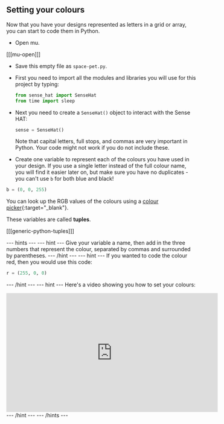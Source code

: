 ## Setting your colours

Now that you have your designs represented as letters in a grid or array, you can start to code them in Python.

- Open mu.

[[[mu-open]]]

- Save this empty file as `space-pet.py`.
- First you need to import all the modules and libraries you will use for this project by typing:

	```python
	from sense_hat import SenseHat
	from time import sleep
	```

- Next you need to create a `SenseHat()` object to interact with the Sense HAT:

	```python
	sense = SenseHat()
	```

	Note that capital letters, full stops, and commas are very important in Python. Your code might not work if you do not include these.

- Create one variable to represent each of the colours you have used in your design. If you use a single letter instead of the full colour name, you will find it easier later on, but make sure you have no duplicates - you can't use `b` for both blue and black!

```python
b = (0, 0, 255)
```

You can look up the RGB values of the colours using a [colour picker](https://www.w3schools.com/colors/colors_rgb.asp){:target="_blank"}.

These variables are called **tuples**.

[[[generic-python-tuples]]]

--- hints --- --- hint ---
Give your variable a name, then add in the three numbers that represent the colour, separated by commas and surrounded by parentheses.
--- /hint --- --- hint ---
If you wanted to code the colour red, then you would use this code:
```python
r = (255, 0, 0)
```
--- /hint --- --- hint ---
Here's a video showing you how to set your colours:
<iframe width="560" height="315" src="https://www.youtube.com/embed/j5J85lA0JJs" frameborder="0" allowfullscreen></iframe>
--- /hint --- --- /hints ---
